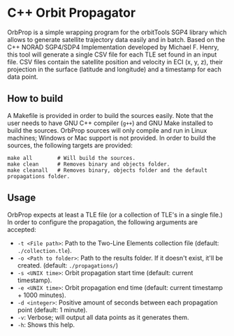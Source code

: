 # C++ Orbit Propagator

OrbProp is a simple wrapping program for the orbitTools SGP4 library which allows to generate satellite trajectory data easily and in batch. Based on the C++ NORAD SGP4/SDP4 Implementation developed by Michael F. Henry, this tool will generate a single CSV file for each TLE set found in an input file. CSV files contain the satellite position and velocity in ECI (x, y, z), their projection in the surface (latitude and longitude) and a timestamp for each data point.

## How to build

A Makefile is provided in order to build the sources easily. Note that the user needs to have GNU C++ compiler (`g++`) and GNU Make installed to build the sources. OrbProp sources will only compile and run in Linux machines; Windows or Mac support is not provided. In order to build the sources, the following targets are provided:

    make all        # Will build the sources.
    make clean      # Removes binary and objects folder.
    make cleanall   # Removes binary, objects folder and the default propagations folder.

## Usage

OrbProp expects at least a TLE file (or a collection of TLE's in a single file.) In order to configure the propagation, the following arguments are accepted:

* `-t <File path>`: Path to the Two-Line Elements collection file (default: `./collection.tle`).
* `-o <Path to folder>`: Path to the results folder. If it doesn't exist, it'll be created. (default: `./propagations/`)
* `-s <UNIX time>`: Orbit propagation start time (default: current timestamp).
* `-e <UNIX time>`: Orbit propagation end time (default: current timestamp + 1000 minutes).
* `-d <integer>`: Positive amount of seconds between each propagation point (default: 1 minute).
* `-v`: Verbose; will output all data points as it generates them.
* `-h`: Shows this help.
